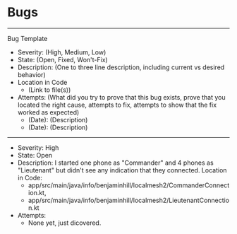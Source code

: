 # Bugs

---
Bug Template

* Severity: (High, Medium, Low)
* State: (Open, Fixed, Won't-Fix)
* Description: (One to three line description, including current vs desired behavior)
* Location in Code
    * (Link to file(s))
* Attempts: (What did you try to prove that this bug exists, prove that you located the right cause,
  attempts to fix, attempts to show that the fix worked as expected)
    * (Date): (Description)
    * (Date): (Description)

---

* Severity: High
* State: Open
* Description: I started one phone as "Commander" and 4 phones as "Lieutenant" but didn't see any
  indication that they connected.
  Location in Code:
    * app/src/main/java/info/benjaminhill/localmesh2/CommanderConnection.kt,
    * app/src/main/java/info/benjaminhill/localmesh2/LieutenantConnection.kt
* Attempts:
    * None yet, just dicovered.
